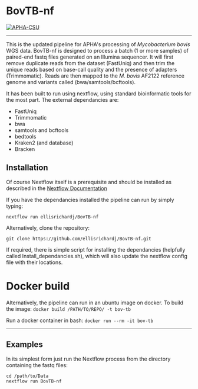 # **BovTB-nf**

[![APHA-CSU](https://circleci.com/gh/APHA-CSU/BovTB-nf.svg?style=svg)](https://app.circleci.com/pipelines/github/APHA-CSU)

------------

This is the updated pipeline for APHA's processing of *Mycobacterium bovis* WGS data. BovTB-nf is designed to process a batch (1 or more samples) of paired-end fastq files generated on an Illumina sequencer. It will first remove duplicate reads from the dataset (FastUniq) and then trim the unique reads based on base-call quality and the presence of adapters (Trimmomatic). Reads are then mapped to the *M. bovis* AF2122 reference genome and variants called (bwa/samtools/bcftools).

It has been built to run using nextflow, using standard bioinformatic tools for the most part. The external dependancies are:
-	FastUniq
-	Trimmomatic
-	bwa
-	samtools and bcftools
-	bedtools
-	Kraken2 (and database)
-	Bracken

## Installation

Of course Nextflow itself is a prerequisite and should be installed as described in the [Nextflow Documentation](https://www.nextflow.io/docs/latest/getstarted.html)

If you have the dependancies installed the pipeline can run by simply typing: 

	nextflow run ellisrichardj/BovTB-nf

Alternatively, clone the repository:

	git clone https://github.com/ellisrichardj/BovTB-nf.git

If required, there is simple script for installing the dependancies (helpfully called Install_dependancies.sh), which will also update the nextflow config file with their locations.

# Docker build

Alternatively, the pipeline can run in an ubuntu image on docker. 
To build the image:
`docker build /PATH/TO/REPO/ -t bov-tb`

Run a docker container in bash:
`docker run --rm -it bov-tb`

-------------

## Examples

In its simplest form just run the Nextflow process from the directory containing the fastq files:

	cd /path/to/Data
	nextflow run BovTB-nf
